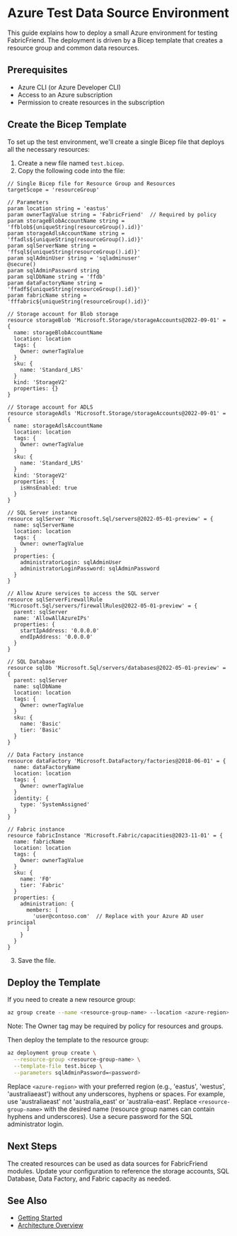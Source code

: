 # Azure Test Data Source Environment

This guide explains how to deploy a small Azure environment for testing FabricFriend. The deployment is driven by a Bicep template that creates a resource group and common data resources.

## Prerequisites

- Azure CLI (or Azure Developer CLI)
- Access to an Azure subscription
- Permission to create resources in the subscription

## Create the Bicep Template

To set up the test environment, we'll create a single Bicep file that deploys all the necessary resources:

1. Create a new file named `test.bicep`.
2. Copy the following code into the file:

```bicep
// Single Bicep file for Resource Group and Resources
targetScope = 'resourceGroup'

// Parameters
param location string = 'eastus'
param ownerTagValue string = 'FabricFriend'  // Required by policy
param storageBlobAccountName string = 'ffblob${uniqueString(resourceGroup().id)}'
param storageAdlsAccountName string = 'ffadls${uniqueString(resourceGroup().id)}'
param sqlServerName string = 'ffsql${uniqueString(resourceGroup().id)}'
param sqlAdminUser string = 'sqladminuser'
@secure()
param sqlAdminPassword string
param sqlDbName string = 'ffdb'
param dataFactoryName string = 'ffadf${uniqueString(resourceGroup().id)}'
param fabricName string = 'fffabric${uniqueString(resourceGroup().id)}'

// Storage account for Blob storage
resource storageBlob 'Microsoft.Storage/storageAccounts@2022-09-01' = {
  name: storageBlobAccountName
  location: location
  tags: {
    Owner: ownerTagValue
  }
  sku: {
    name: 'Standard_LRS'
  }
  kind: 'StorageV2'
  properties: {}
}

// Storage account for ADLS
resource storageAdls 'Microsoft.Storage/storageAccounts@2022-09-01' = {
  name: storageAdlsAccountName
  location: location
  tags: {
    Owner: ownerTagValue
  }
  sku: {
    name: 'Standard_LRS'
  }
  kind: 'StorageV2'
  properties: {
    isHnsEnabled: true
  }
}

// SQL Server instance
resource sqlServer 'Microsoft.Sql/servers@2022-05-01-preview' = {
  name: sqlServerName
  location: location
  tags: {
    Owner: ownerTagValue
  }
  properties: {
    administratorLogin: sqlAdminUser
    administratorLoginPassword: sqlAdminPassword
  }
}

// Allow Azure services to access the SQL server
resource sqlServerFirewallRule 'Microsoft.Sql/servers/firewallRules@2022-05-01-preview' = {
  parent: sqlServer
  name: 'AllowAllAzureIPs'
  properties: {
    startIpAddress: '0.0.0.0'
    endIpAddress: '0.0.0.0'
  }
}

// SQL Database
resource sqlDb 'Microsoft.Sql/servers/databases@2022-05-01-preview' = {
  parent: sqlServer
  name: sqlDbName
  location: location
  tags: {
    Owner: ownerTagValue
  }
  sku: {
    name: 'Basic'
    tier: 'Basic'
  }
}

// Data Factory instance
resource dataFactory 'Microsoft.DataFactory/factories@2018-06-01' = {
  name: dataFactoryName
  location: location
  tags: {
    Owner: ownerTagValue
  }
  identity: {
    type: 'SystemAssigned'
  }
}

// Fabric instance
resource fabricInstance 'Microsoft.Fabric/capacities@2023-11-01' = {
  name: fabricName
  location: location
  tags: {
    Owner: ownerTagValue
  }
  sku: {
    name: 'F0'
    tier: 'Fabric'
  }
  properties: {
    administration: {
      members: [
        'user@contoso.com'  // Replace with your Azure AD user principal
      ]
    }
  }
}
```

3. Save the file.

## Deploy the Template

If you need to create a new resource group:

```bash
az group create --name <resource-group-name> --location <azure-region> --tags Owner=FabricFriend
```

Note: The Owner tag may be required by policy for resources and groups.

Then deploy the template to the resource group:

```bash
az deployment group create \
  --resource-group <resource-group-name> \
  --template-file test.bicep \
  --parameters sqlAdminPassword=<password>
```

Replace `<azure-region>` with your preferred region (e.g., 'eastus', 'westus', 'australiaeast') without any underscores, hyphens or spaces. For example, use 'australiaeast' not 'australia_east' or 'australia-east'. Replace `<resource-group-name>` with the desired name (resource group names can contain hyphens and underscores). Use a secure password for the SQL administrator login.

## Next Steps

The created resources can be used as data sources for FabricFriend modules. Update your configuration to reference the storage accounts, SQL Database, Data Factory, and Fabric capacity as needed.

## See Also

- [Getting Started](getting-started.md)
- [Architecture Overview](architecture.md)
